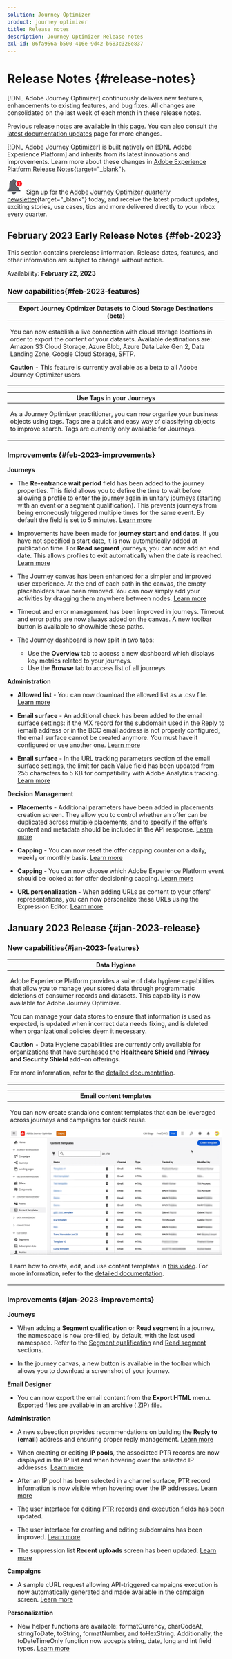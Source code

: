 ```yaml
---
solution: Journey Optimizer
product: journey optimizer
title: Release notes
description: Journey Optimizer Release notes
exl-id: 06fa956a-b500-416e-9d42-b683c328e837
---
```

# Release Notes {#release-notes}

[!DNL Adobe Journey Optimizer] continuously delivers new features, enhancements to existing features, and bug fixes. All changes are consolidated on the last week of each month in these release notes. 

Previous release notes are available in [this page](release-notes-2022.md). You can also consult the [latest documentation updates](documentation-updates.md) page for more changes.

[!DNL Adobe Journey Optimizer] is built natively on [!DNL Adobe Experience Platform] and inherits from its latest innovations and improvements. Learn more about these changes in [Adobe Experience Platform Release Notes](https://experienceleague.adobe.com/docs/experience-platform/release-notes/latest.html){target="_blank"}.

![Newsletter](../assets/do-not-localize/nl-icon.png) Sign up for the [Adobe Journey Optimizer quarterly newsletter](https://www.adobe.com/subscription/Adobe_Journey_Optimizer_NL.html){target="_blank"} today, and receive the latest product updates, exciting stories, use cases, tips and more delivered directly to your inbox every quarter.

## February 2023 Early Release Notes {#feb-2023}

This section contains prerelease information. Release dates, features, and other information are subject to change without notice.

Availability: **February 22, 2023**

### New capabilities{#feb-2023-features}


<!--table>
<thead>
<tr>
<th><strong>Performance Measurement in campaigns</strong><br/></th>
</tr>
</thead>
<tbody>
<tr>
<td>
<p>You can now measure the performance of your campaigns across inbound and outbound through dedicated reports. Adobe Journey Optimizer reports can retrieve additional metrics to use in the <strong>Objective</strong> tab of your campaign reports. </p>
<img src="assets/do-not-localize/performance_report.gif"/>
<p>For more information, refer to the <a href="../privacy/data-hygiene.md">detailed documentation</a>.</p>
</td>
</tr>
</tbody>
</table>

+++ Learn more about Performance Measurement

The **[!UICONTROL Objective]** tab of your Campaign report allows you to better fine-tune your deliveries' reports by targeting one specific metric. With this feature, you can effectively track and analyze your campaign's performance and make informed decisions to improve your results.

The **[!UICONTROL Objectives]** listed are linked to **[!UICONTROL Datasets]** that define a connection to a system in order to retrieve additional information. A list of pre-configured **[!UICONTROL Objectives]** is available, but you can also customize your report by adding new **[!UICONTROL Datasets]** and defining your own objectives. 

By selecting the desired Objectives, the **[!UICONTROL Performance overview]** and **[!UICONTROL Campaign objective]** widgets provide a comprehensive and insightful summary of your delivery performance, allowing you to closely monitor and evaluate the success of your campaign.

With the **[!UICONTROL Campaign objective]** widget, you can also choose to compare your primary objective against another performance metric.

Note that each widget can be resized and deleted as needed.
+++
-->


<table>
<thead>
<tr>
<th><strong>Export Journey Optimizer Datasets to Cloud Storage Destinations (beta)</strong><br/></th>
</tr>
</thead>
<tbody>
<tr>
<td>
<p>You can now establish a live connection with cloud storage locations in order to export the content of your datasets. Available destinations are: Amazon S3 Cloud Storage, Azure Blob, Azure Data Lake Gen 2, Data Landing Zone, Google Cloud Storage, SFTP.</p>
<p><strong>Caution</strong> - This feature is currently available as a beta to all Adobe Journey Optimizer users.</p>
<!--p>For more information, refer to the <a href="../privacy/data-hygiene.md">detailed documentation</a>.</p-->
</td>
</tr>
</tbody>
</table>


<table>
<thead>
<tr>
<th><strong>Use Tags in your Journeys</strong><br/></th>
</tr>
</thead>
<tbody>
<tr>
<td>
<p>As a Journey Optimizer practitioner, you can now organize your business objects using tags. Tags are a quick and easy way of classifying objects to improve search. Tags are currently only available for Journeys.</p>
</td>
</tr>
</tbody>
</table>



### Improvements {#feb-2023-improvements}

**Journeys**

* The **Re-entrance wait period** field has been added to the journey properties. This field allows you to define the time to wait before allowing a profile to enter the journey again in unitary journeys (starting with an event or a segment qualification). This prevents journeys from being erroneously triggered multiple times for the same event. By default the field is set to 5 minutes. [Learn more](../building-journeys/journey-gs.md#entrance)

* Improvements have been made for **journey start and end dates**. If you have not specified a start date, it is now automatically added at publication time. For **Read segment** journeys, you can now add an end date. This allows profiles to exit automatically when the date is reached. [Learn more](../building-journeys/journey-gs.md#dates)

* The Journey canvas has been enhanced for a simpler and improved user experience. At the end of each path in the canvas, the empty placeholders have been removed. You can now simply add your activities by dragging them anywhere between nodes. [Learn more](../building-journeys/using-the-journey-designer.md)

* Timeout and error management has been improved in journeys. Timeout and error paths are now always added on the canvas. A new toolbar button is available to show/hide these paths.

* The Journey dashboard is now split in two tabs:
    * Use the **Overview** tab to access a new dashboard which displays key metrics related to your journeys.
    * Use the **Browse** tab to access list of all journeys.


**Administration**

* **Allowed list** - You can now download the allowed list as a .csv file. [Learn more](../configuration/allow-list.md)

* **Email surface** - An additional check has been added to the email surface settings: if the MX record for the subdomain used in the Reply to (email) address or in the BCC email address is not properly configured, the email surface cannot be created anymore. You must have it configured or use another one. [Learn more](../email/email-settings.md#email-header)

* **Email surface** - In the URL tracking parameters section of the email surface settings, the limit for each Value field has been updated from 255 characters to 5 KB for compatibility with Adobe Analytics tracking. [Learn more](../email/email-settings.md#url-tracking)

**Decision Management**

* **Placements** - Additional parameters have been added in placements creation screen. They allow you to control whether an offer can be duplicated across multiple placements, and to specify if the offer's content and metadata should be included in the API response. [Learn more](../offers/offer-library/creating-placements.md)

* **Capping** - You can now reset the offer capping counter on a daily, weekly or monthly basis. [Learn more](../offers/offer-library/add-constraints.md#capping)

* **Capping** - You can now choose which Adobe Experience Platform event should be looked at for offer decisioning capping. [Learn more](../offers/offer-library/add-constraints.md#capping)

* **URL personalization** - When adding URLs as content to your offers' representations, you can now personalize these URLs using the Expression Editor. [Learn more](../offers/offer-library/add-representations.md)


## January 2023 Release {#jan-2023-release}

### New capabilities{#jan-2023-features}

<table>
<thead>
<tr>
<th><strong>Data Hygiene</strong><br/></th>
</tr>
</thead>
<tbody>
<tr>
<td>
<p>Adobe Experience Platform provides a suite of data hygiene capabilities that allow you to manage your stored data through programmatic deletions of consumer records and datasets. This capability is now available for Adobe Journey Optimizer. </p>
<p>You can manage your data stores to ensure that information is used as expected, is updated when incorrect data needs fixing, and is deleted when organizational policies deem it necessary.</p>
<p><strong>Caution</strong> - Data Hygiene capabilities are currently only available for organizations that have purchased the <strong>Healthcare Shield</strong> and <strong>Privacy and Security Shield</strong> add-on offerings.</p><p>For more information, refer to the <a href="../privacy/data-hygiene.md">detailed documentation</a>.
</td>
</tr>
</tbody>
</table>

<table>
<thead>
<tr>
<th><strong>Email content templates</strong><br/></th>
</tr>
</thead>
<tbody>
<tr>
<td>
<p>You can now create standalone content templates that can be leveraged across journeys and campaigns for quick reuse.</p> 
</p>
<img src="assets/do-not-localize/content-template.gif"/>
<p>Learn how to create, edit, and use content templates in <a href="https://experienceleague.adobe.com/docs/journey-optimizer-learn/tutorials/email-channel/content-templates.html">this video</a>. For more information, refer to the <a href="../email/content-templates.md">detailed documentation</a>.
</p>
</td>
</tr>
</tbody>
</table>

### Improvements {#jan-2023-improvements}

**Journeys**

* When adding a **Segment qualification** or **Read segment** in a journey, the namespace is now pre-filled, by default, with the last used namespace. Refer to the [Segment qualification](../building-journeys/segment-qualification-events.md#about-segment-qualification) and [Read segment](../building-journeys/read-segment.md#configuring-segment-trigger-activity) sections.

* In the journey canvas, a new button is available in the toolbar which allows you to download a screenshot of your journey. 

**Email Designer**

* You can now export the email content from the **Export HTML** menu. Exported files are available in an archive (.ZIP) file.

**Administration**

* A new subsection provides recommendations on building the **Reply to (email)** address and ensuring proper reply management. [Learn more](../email/email-settings.md#reply-to-email)

* When creating or editing **IP pools**, the associated PTR records are now displayed in the IP list and when hovering over the selected IP addresses. [Learn more](../configuration/ip-pools.md#create-ip-pool)

* After an IP pool has been selected in a channel surface, PTR record information is now visible when hovering over the IP addresses. [Learn more](../email/email-settings.md#subdomains-and-ip-pools)

* The user interface for editing [PTR records](../configuration/ptr-records.md#edit-ptr-record) and [execution fields](../configuration/primary-email-addresses.md) has been updated.

* The user interface for creating and editing subdomains has been improved. [Learn more](../configuration/delegate-subdomain.md)

* The suppression list **Recent uploads** screen has been updated. [Learn more](../configuration/manage-suppression-list.md#recent-uploads)

**Campaigns**

* A sample cURL request allowing API-triggered campaigns execution is now automatically generated and made available in the campaign screen. [Learn more](../campaigns/api-triggered-campaigns.md)


**Personalization**

* New helper functions are available: formatCurrency, charCodeAt, stringToDate, toString, formatNumber, and toHexString. Additionally, the toDateTimeOnly function now accepts string, date, long and int field types. [Learn more](../personalization/functions/functions.md)
